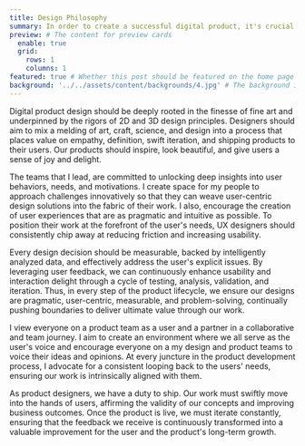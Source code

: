 ```yaml
---
title: Design Philosophy
summary: In order to create a successful digital product, it's crucial to prioritize the needs and behaviors of the users and of the business. A well-designed digital product should be the result of a collaborative effort that allows for swift iteration and continuous improvement. Design decisions should be backed by data, be measurable, and solve the stated problem. By putting the needs of the users first, we can create digital products that not only meet but exceed their expectations and deliver tremendous value to all stakeholders.
preview: # The content for preview cards
  enable: true
  grid:
    rows: 1
    columns: 1
featured: true # Whether this post should be featured on the home page
background: '../../assets/content/backgrounds/4.jpg' # The background image used for preview cards
---
```


Digital product design should be deeply rooted in the finesse of fine art and underpinned by the rigors of 2D and 3D design principles. Designers should aim to mix a melding of art, craft, science, and design into a process that places value on empathy, definition, swift iteration, and shipping products to their users. Our products should inspire, look beautiful, and give users a sense of joy and delight.

The teams that I lead, are committed to unlocking deep insights into user behaviors, needs, and motivations. I create space for my people to approach challenges innovatively so that they can weave user-centric design solutions into the fabric of their work. I also, encourage the creation of user experiences that are as pragmatic and intuitive as possible. To position their work at the forefront of the user's needs, UX designers should consistently chip away at reducing friction and increasing usability.

Every design decision should be measurable, backed by intelligently analyzed data, and effectively address the user's explicit issues. By leveraging user feedback, we can continuously enhance usability and interaction delight through a cycle of testing, analysis, validation, and iteration. Thus, in every step of the product lifecycle, we ensure our designs are pragmatic, user-centric, measurable, and problem-solving, continually pushing boundaries to deliver ultimate value through our work.

I view everyone on a product team as a user and a partner in a collaborative and team journey. I aim to create an environment where we all serve as the user's voice and encourage everyone on a my design and product teams to voice their ideas and opinions. At every juncture in the product development process, I advocate for a consistent looping back to the users' needs, ensuring our work is intrinsically aligned with them.

As product designers, we have a duty to ship. Our work must swiftly move into the hands of users, affirming the validity of our concepts and improving business outcomes. Once the product is live, we must iterate constantly, ensuring that the feedback we receive is continuously transformed into a valuable improvement for the user and the product's long-term growth.
